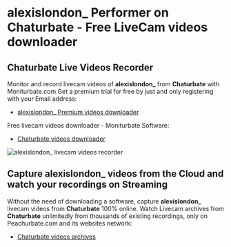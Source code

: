 # alexislondon_ Performer on Chaturbate - Free LiveCam videos downloader

## Chaturbate Live Videos Recorder

Monitor and record livecam videos of **alexislondon_** from **Chaturbate** with Moniturbate.com
Get a premium trial for free by just and only registering with your Email address:
* [alexislondon_ Premium videos downloader](https://moniturbate.com/request-demo-licence-key.html)

Free livecam videos downloader - Moniturbate Software:
* [Chaturbate videos downloader](https://moniturbate.com/moniturbate-download-software.html)

![alexislondon_ livecam videos recorder](https://peachurnet.com/templates/moniturbate-software.png)


## Capture alexislondon_ videos from the Cloud and watch your recordings on Streaming

Without the need of downloading a software, capture **alexislondon_** livecam videos from **Chaturbate** 100% online.
Watch Livecam archives from **Chaturbate** unlimitedly from thousands of existing recordings, only on Peachurbate.com and its websites network:
* [Chaturbate videos archives](https://peachurnet.com/)